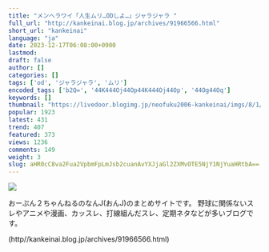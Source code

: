 ```yaml
---
title: "メンヘラワイ「人生ムリ…ODしよ…」ジャラジャラ "
full_url: "http://kankeinai.blog.jp/archives/91966566.html"
short_url: "kankeinai"
language: "ja"
date: 2023-12-17T06:08:00+0900
lastmod: 
draft: false
author: []
categories: []
tags: ['od', 'ジャラジャラ', 'ムリ']
encoded_tags: ['b2Q=', '44K444Oj44Op44K444Oj44Op', '44Og44Oq']
keywords: []
thumbnail: "https://livedoor.blogimg.jp/neofuku2006-kankeinai/imgs/8/1/812cdf8d-s.jpg"
popular: 1923
latest: 431
trend: 407
featured: 373
views: 1236
comments: 149
weight: 3
slug: aHR0cC8va2Fua2VpbmFpLmJsb2cuanAvYXJjaGl2ZXMvOTE5NjY1NjYuaHRtbA==
---
```


![](https://livedoor.blogimg.jp/neofuku2006-kankeinai/imgs/8/1/812cdf8d-s.jpg)

<div> <p id='blog-description'>おーぷん２ちゃんねるのなんJ(おんJ)のまとめサイトです。 野球に関係ないスレやアニメや漫画、カッスレ、打線組んだスレ、定期ネタなどが多いブログです。</p> </div>

(http//kankeinai.blog.jp/archives/91966566.html)
